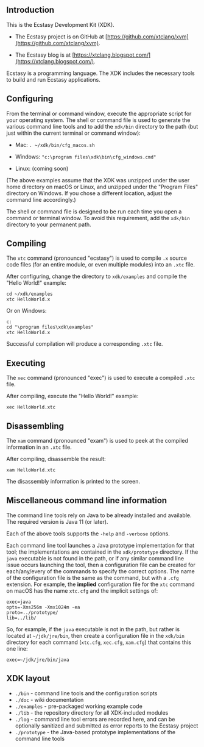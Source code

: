 ## Introduction

This is the Ecstasy Development Kit (XDK).

* The Ecstasy project is on GitHub at
  [https://github.com/xtclang/xvm](https://github.com/xtclang/xvm).

* The Ecstasy blog is at
  [https://xtclang.blogspot.com/](https://xtclang.blogspot.com/).

Ecstasy is a programming language. The XDK includes the necessary tools
to build and run Ecstasy applications.

## Configuring

From the terminal or command window, execute the appropriate script for
your operating system. The shell or command file is used to generate the
various command line tools and to add the `xdk/bin` directory to the path
(but just within the current terminal or command window):

* Mac: `. ~/xdk/bin/cfg_macos.sh`

* Windows: `"c:\program files\xdk\bin\cfg_windows.cmd"`

* Linux: (coming soon)

(The above examples assume that the XDK was unzipped under the user home
directory on macOS or Linux, and unzipped under the "Program Files"
directory on Windows. If you chose a different location, adjust the
command line accordingly.)

The shell or command file is designed to be run each time you open a
command or terminal window. To avoid this requirement, add the `xdk/bin`
directory to your permanent path.

## Compiling

The `xtc` command (pronounced "ecstasy") is used to compile `.x` source
code files (for an entire module, or even multiple modules) into an
`.xtc` file.

After configuring, change the directory to `xdk/examples` and compile the
"Hello World!" example:

    cd ~/xdk/examples
    xtc HelloWorld.x

Or on Windows:

    c:
    cd "\program files\xdk\examples"
    xtc HelloWorld.x

Successful compilation will produce a corresponding `.xtc` file.

## Executing

The `xec` command (pronounced "exec") is used to execute a compiled
`.xtc` file.

After compiling, execute the "Hello World!" example:

    xec HelloWorld.xtc

## Disassembling

The `xam` command (pronounced "exam") is used to peek at the compiled
information in an `.xtc` file.

After compiling, disassemble the result:

    xam HelloWorld.xtc

The disassembly information is printed to the screen.

## Miscellaneous command line information

The command line tools rely on Java to be already installed and available.
The required version is Java 11 (or later).

Each of the above tools supports the `-help` and `-verbose` options.

Each command line tool launches a Java prototype implementation for that
tool; the implementations are contained in the `xdk/prototype` directory.
If the `java` executable is not found in the path, or if any similar
command line issue occurs launching the tool, then a configuration file
can be created for each/any/every of the commands to specify the correct
options. The name of the configuration file is the same as the command,
but with a `.cfg` extension. For example, the **implied** configuration
file for the `xtc` command on macOS has the name `xtc.cfg` and the
implicit settings of:

    exec=java
    opts=-Xms256m -Xmx1024m -ea
    proto=../prototype/
    lib=../lib/

So, for example, if the `java` executable is not in the path, but rather
is located at `~/jdk/jre/bin`, then create a configuration file in the
`xdk/bin` directory for each command (`xtc.cfg`, `xec.cfg`, `xam.cfg`)
that contains this one line:

    exec=~/jdk/jre/bin/java

## XDK layout

* `./bin` - command line tools and the configuration scripts
* `./doc` - wiki documentation
* `./examples` - pre-packaged working example code
* `./lib` - the repository directory for all XDK-included modules
* `./log` - command line tool errors are recorded here, and can be
  optionally sanitized and submitted as error reports to the Ecstasy
  project
* `./prototype` - the Java-based prototype implementations of the
  command line tools

